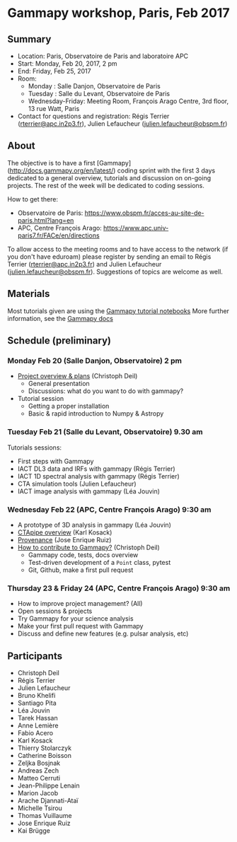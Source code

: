 # Gammapy workshop, Paris, Feb 2017

## Summary

* Location: Paris, Observatoire de Paris and laboratoire APC
* Start: Monday, Feb 20, 2017, 2 pm
* End: Friday, Feb 25, 2017 
* Room: 
   * Monday : Salle Danjon, Observatoire de Paris
   * Tuesday : Salle du Levant, Observatoire de Paris
   * Wednesday-Friday: Meeting Room, François Arago Centre, 3rd floor, 13 rue Watt, Paris
* Contact for questions and registration: Régis Terrier (rterrier@apc.in2p3.fr), Julien Lefaucheur (julien.lefaucheur@obspm.fr)

## About
The objective is to have a first [Gammapy] (http://docs.gammapy.org/en/latest/) coding sprint with the first 3 days dedicated to a general overview, tutorials and discussion on on-going projects. The rest of the week will be dedicated to coding sessions.

How to get there:
* Observatoire de Paris:
https://www.obspm.fr/acces-au-site-de-paris.html?lang=en
* APC, Centre François Arago:
https://www.apc.univ-paris7.fr/FACe/en/directions

To allow access to the meeting rooms and to have access to the network (if you don't have eduroam) please register by sending an email to Régis Terrier (rterrier@apc.in2p3.fr) and Julien Lefaucheur (julien.lefaucheur@obspm.fr). Suggestions of topics are welcome as well.

## Materials

Most tutorials given are using the [Gammapy tutorial notebooks](http://nbviewer.jupyter.org/github/gammapy/gammapy-extra/blob/master/index.ipynb)
More further information, see the [Gammapy docs](http://docs.gammapy.org/)

## Schedule (preliminary)

### Monday Feb 20 (Salle Danjon, Observatoire) 2 pm

* [Project overview & plans](2017-02-Paris/2017-02-20_Gammapy_Overview.pdf) (Christoph Deil)
    * General presentation
    * Discussions: what do you want to do with gammapy?  
* Tutorial session
    * Getting a proper installation
    * Basic & rapid introduction to Numpy & Astropy

### Tuesday Feb 21 (Salle du Levant, Observatoire)  9.30 am

Tutorials sessions:

* First steps with Gammapy
* IACT DL3 data and IRFs with gammapy (Régis Terrier)
* IACT 1D spectral analysis with gammapy (Régis Terrier)
* CTA simulation tools  (Julien Lefaucheur)
* IACT image analysis with gammapy (Léa Jouvin)

### Wednesday Feb 22 (APC, Centre François Arago) 9:30 am 

* A prototype of 3D analysis in gammapy  (Léa Jouvin)
* [CTApipe overview](2017-02-Paris/ctapipe-at-gammapy.pdf) (Karl Kosack)
* [Provenance](http://www.iaa.es/~jer/downloads/Provenance.pdf) (Jose Enrique Ruiz)
* [How to contribute to Gammapy?](https://github.com/cdeil/gammapy-paris-tutorial) (Christoph Deil)
    * Gammapy code, tests, docs overview
    * Test-driven development of a `Point` class, pytest
    * Git, Github, make a first pull request

### Thursday 23 & Friday 24 (APC, Centre François Arago) 9:30 am

* How to improve project management? (All)
* Open sessions & projects
* Try Gammapy for your science analysis
* Make your first pull request with Gammapy
* Discuss and define new features (e.g. pulsar analysis, etc)

## Participants

* Christoph Deil
* Régis Terrier
* Julien Lefaucheur
* Bruno Khelifi
* Santiago Pita
* Léa Jouvin
* Tarek Hassan
* Anne Lemière
* Fabio Acero
* Karl Kosack
* Thierry Stolarczyk
* Catherine Boisson
* Zeljka Bosjnak
* Andreas Zech
* Matteo Cerruti
* Jean-Philippe Lenain
* Marion Jacob
* Arache Djannati-Ataï
* Michelle Tsirou
* Thomas Vuillaume
* Jose Enrique Ruiz
* Kai Brügge
